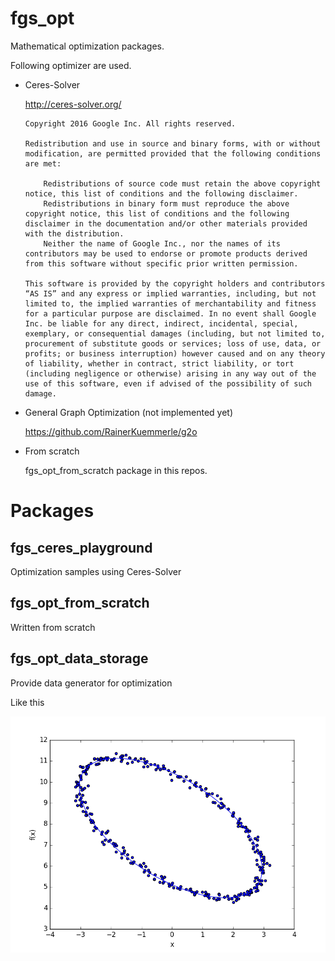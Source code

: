 # fgs_opt

Mathematical optimization packages.

Following optimizer are used.

- Ceres-Solver

  <http://ceres-solver.org/>

  ```license
  Copyright 2016 Google Inc. All rights reserved.

  Redistribution and use in source and binary forms, with or without modification, are permitted provided that the following conditions are met:

      Redistributions of source code must retain the above copyright notice, this list of conditions and the following disclaimer.
      Redistributions in binary form must reproduce the above copyright notice, this list of conditions and the following disclaimer in the documentation and/or other materials provided with the distribution.
      Neither the name of Google Inc., nor the names of its contributors may be used to endorse or promote products derived from this software without specific prior written permission.

  This software is provided by the copyright holders and contributors “AS IS” and any express or implied warranties, including, but not limited to, the implied warranties of merchantability and fitness for a particular purpose are disclaimed. In no event shall Google Inc. be liable for any direct, indirect, incidental, special, exemplary, or consequential damages (including, but not limited to, procurement of substitute goods or services; loss of use, data, or profits; or business interruption) however caused and on any theory of liability, whether in contract, strict liability, or tort (including negligence or otherwise) arising in any way out of the use of this software, even if advised of the possibility of such damage.
  ```

- General Graph Optimization (not implemented yet)

  <https://github.com/RainerKuemmerle/g2o>

- From scratch

  fgs_opt_from_scratch package in this repos.

# Packages

## fgs_ceres_playground

Optimization samples using Ceres-Solver

## fgs_opt_from_scratch

Written from scratch

## fgs_opt_data_storage

Provide data generator for optimization

Like this


![ellipse2d](fgs_opt_data_storage/image/ellipse2d.png "ellipse2d")
